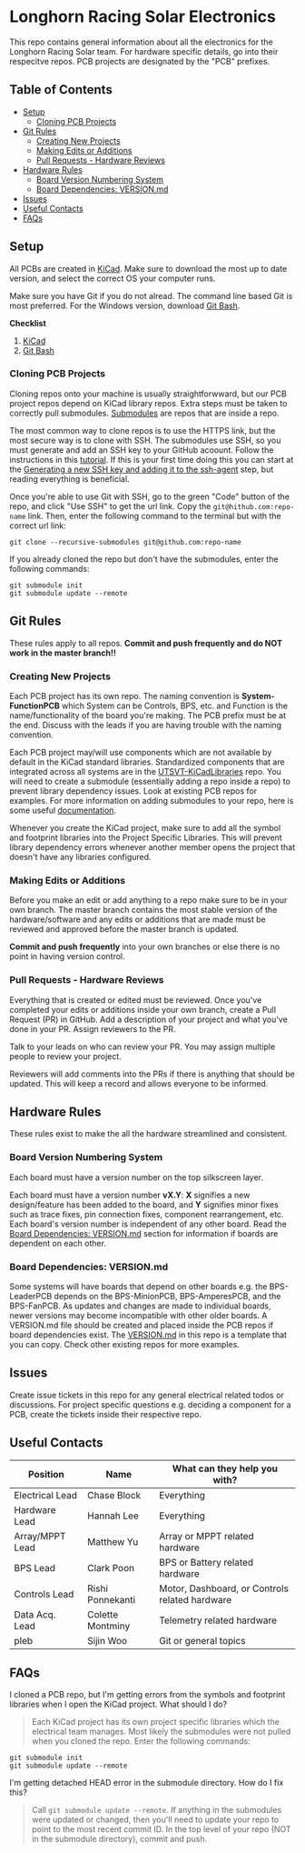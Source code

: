 # Longhorn Racing Solar Electronics
This repo contains general information about all the electronics for the Longhorn Racing Solar team. For hardware specific details, go into their respecitve repos. PCB projects are designated by the "PCB" prefixes.

## Table of Contents
- [Setup](#Setup)
  - [Cloning PCB Projects](#Cloning-PCB-Projects)
- [Git Rules](#Git-Rules)
  - [Creating New Projects](#Creating-New-Projects)
  - [Making Edits or Additions](#Making-Edits-Or-Additions)
  - [Pull Requests - Hardware Reviews](#Pull-Requests---Hardware-Reviews)
- [Hardware Rules](#Hardware-Rules)
  - [Board Version Numbering System](#Board-Version-Numbering-System)
  - [Board Dependencies: VERSION.md](#Board-Dependencies:-VERSION.md)
- [Issues](#Issues)
- [Useful Contacts](#Useful-Contacts)
- [FAQs](#FAQs)


## Setup
All PCBs are created in [KiCad](https://kicad-pcb.org/download/). Make sure to download the most up to date version, and select the correct OS your computer runs.

Make sure you have Git if you do not alread. The command line based Git is most preferred. For the Windows version, download [Git Bash](https://gitforwindows.org/).

**Checklist**
1. [KiCad](https://kicad-pcb.org/download/)
2. [Git Bash](https://gitforwindows.org/)

### Cloning PCB Projects
Cloning repos onto your machine is usually straightforwward, but our PCB project repos depend on KiCad library repos. Extra steps must be taken to correctly pull submodules. [Submodules](https://git-scm.com/book/en/v2/Git-Tools-Submodules) are repos that are inside a repo.

The most common way to clone repos is to use the HTTPS link, but the most secure way is to clone with SSH. The submodules use SSH, so you must generate and add an SSH key to your GitHub acoount. Follow the instructions in this [tutorial](https://docs.github.com/en/github/authenticating-to-github/connecting-to-github-with-ssh). If this is your first time doing this you can start at the [Generating a new SSH key and adding it to the ssh-agent](https://docs.github.com/en/github/authenticating-to-github/generating-a-new-ssh-key-and-adding-it-to-the-ssh-agent) step, but reading everything is beneficial.

Once you're able to use Git with SSH, go to the green "Code" button of the repo, and click "Use SSH" to get the url link. Copy the `git@hithub.com:repo-name` link. Then, enter the following command to the terminal but with the correct url link:
```
git clone --recursive-submodules git@github.com:repo-name
```

If you already cloned the repo but don't have the submodules, enter the following commands:
```
git submodule init
git submodule update --remote
```

## Git Rules
These rules apply to all repos. **Commit and push frequently and do NOT work in the master branch!!**

### Creating New Projects
Each PCB project has its own repo. The naming convention is __System-FunctionPCB__ which System can be Controls, BPS, etc. and Function is the name/functionality of the board you're making. The PCB prefix must be at the end. Discuss with the leads if you are having trouble with the naming convention.

Each PCB project may/will use components which are not available by default in the KiCad standard libraries. Standardized components that are integrated across all systems are in the [UTSVT-KiCadLibraries](https://github.com/lhr-solar/UTSVT-KiCadLibraries) repo. You will need to create a submodule (essentially adding a repo inside a repo) to prevent library dependency issues. Look at existing PCB repos for examples. For more information on adding submodules to your repo, here is some useful [documentation](https://git-scm.com/book/en/v2/Git-Tools-Submodules).

Whenever you create the KiCad project, make sure to add all the symbol and footprint libraries into the Project Specific Libraries. This will prevent library dependency errors whenever another member opens the project that doesn't have any libraries configured.

### Making Edits or Additions
Before you make an edit or add anything to a repo make sure to be in your own branch. The master branch contains the most stable version of the hardware/software and any edits or additions that are made must be reviewed and approved before the master branch is updated.

**Commit and push frequently** into your own branches or else there is no point in having version control.

### Pull Requests - Hardware Reviews
Everything that is created or edited must be reviewed. Once you've completed your edits or additions inside your own branch, create a Pull Request (PR) in GitHub. Add a description of your project and what you've done in your PR. Assign reviewers to the PR.

Talk to your leads on who can review your PR. You may assign multiple people to review your project.

Reviewers will add comments into the PRs if there is anything that should be updated. This will keep a record and allows everyone to be informed.

## Hardware Rules
These rules exist to make the all the hardware streamlined and consistent.

### Board Version Numbering System
Each board must have a version number on the top silkscreen layer.

Each board must have a version number **vX.Y**: **X** signifies a new design/feature has been added to the board, and **Y** signifies minor fixes such as trace fixes, pin connection fixes, component rearrangement, etc. Each board's version number is independent of any other board. Read the [Board Dependencies: VERSION.md](#board-dependencies:-version.md) section for information if boards are dependent on each other.

### Board Dependencies: VERSION.md
Some systems will have boards that depend on other boards e.g. the BPS-LeaderPCB depends on the BPS-MinionPCB, BPS-AmperesPCB, and the BPS-FanPCB. As updates and changes are made to individual boards, newer versions may become incompatible with other older boards. A VERSION.md file should be created and placed inside the PCB repos if board dependencies exist. The [VERSION.md](VERSION.md) in this repo is a template that you can copy. Check other existing repos for more examples.

## Issues
Create issue tickets in this repo for any general electrical related todos or discussions. For project specific questions e.g. deciding a component for a PCB, create the tickets inside their respective repo.

## Useful Contacts
| Position | Name | What can they help you with? |
| --- | --- | --- |
| Electrical Lead | Chase Block | Everything |
| Hardware Lead | Hannah Lee | Everything |
| Array/MPPT Lead | Matthew Yu | Array or MPPT related hardware |
| BPS Lead | Clark Poon | BPS or Battery related hardware |
| Controls Lead | Rishi Ponnekanti | Motor, Dashboard, or Controls related  hardware |
| Data Acq. Lead | Colette Montminy | Telemetry related hardware |
| pleb | Sijin Woo | Git or general topics |

## FAQs
I cloned a PCB repo, but I'm getting errors from the symbols and footprint libraries when I open the KiCad project. What should I do?
> Each KiCad project has its own project specific libraries which the electrical team manages. Most likely the submodules were not pulled when you cloned the repo. Enter the following commands:
```
git submodule init
git submodule update --remote
```

I'm getting detached HEAD error in the submodule directory. How do I fix this?
> Call `git submodule update --remote`. If anything in the submodules were updated or changed, then you'll need to update your repo to point to the most recent commit ID. In the top level of your repo (NOT in the submodule directory), commit and push.
